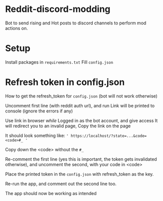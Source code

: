 # Reddit-discord-modding

Bot to send rising and Hot posts to discord channels to perform mod actions on.

# Setup
Install packages in `requirements.txt`
Fill `config.json`

# Refresh token in config.json

How to get the refresh_token for `config.json` (bot will not work otherwise)

Uncomment first line (with reddit auth url), and run
Link will be printed to console (ignore the errors if any)

Use link in browser *while* Logged in as the bot account, and give access
It will redirect you to an invalid page, Copy the link on the page

It should look something like: `' https://localhost/?state=...&code=<code>#_ '`

Copy down the \<code\> without the `#_`

Re-comment the first line (yes this is important, the token gets invalidated otherwise), and uncomment the second, with your code in \<code\>

Place the printed token in the `config.json` with refresh_token as the key.

Re-run the app, and comment out the second line too.

The app should now be working as intended


